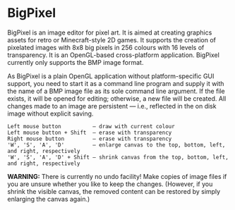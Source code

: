 BigPixel
========

BigPixel is an image editor for pixel art. It is aimed at creating graphics assets for retro or Minecraft-style 2D games. It supports the creation of pixelated images with 8x8 big pixels in 256 colours with 16 levels of transparency. It is an OpenGL-based cross-platform application. BigPixel currently only supports the BMP image format.

As BigPixel is a plain OpenGL application without platform-specific GUI support, you need to start it as a command line program and supply it with the name of a BMP image file as its sole command line argument. If the file exists, it will be opened for editing; otherwise, a new file will be created. All changes made to an image are persistent — i.e., reflected in the on disk image without explicit saving.

    Left mouse button          — draw with current colour
    Left mouse button + Shift  — erase with transparency
    Right mouse button         — erase with transparency
    'W', 'S', 'A', 'D'         — enlarge canvas to the top, bottom, left, and right, respectively
    'W', 'S', 'A', 'D' + Shift — shrink canvas from the top, bottom, left, and right, respectively

**WARNING:** There is currently no undo facility! Make copies of image files if you are unsure whether you like to keep the changes. (However, if you shrink the visible canvas, the removed content can be restored by simply enlarging the canvas again.)
